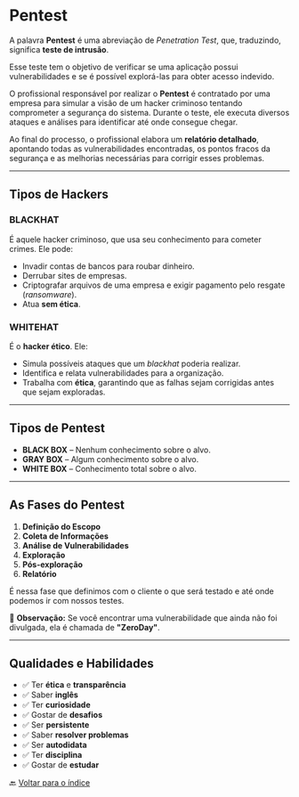 # Pentest

A palavra **Pentest** é uma abreviação de *Penetration Test*, que, traduzindo, significa **teste de intrusão**.

Esse teste tem o objetivo de verificar se uma aplicação possui vulnerabilidades e se é possível explorá-las para obter acesso indevido.

O profissional responsável por realizar o **Pentest** é contratado por uma empresa para simular a visão de um hacker criminoso tentando comprometer a segurança do sistema. Durante o teste, ele executa diversos ataques e análises para identificar até onde consegue chegar.

Ao final do processo, o profissional elabora um **relatório detalhado**, apontando todas as vulnerabilidades encontradas, os pontos fracos da segurança e as melhorias necessárias para corrigir esses problemas.

---

## Tipos de Hackers

### BLACKHAT  
É aquele hacker criminoso, que usa seu conhecimento para cometer crimes. Ele pode:  
- Invadir contas de bancos para roubar dinheiro.  
- Derrubar sites de empresas.  
- Criptografar arquivos de uma empresa e exigir pagamento pelo resgate (*ransomware*).  
- Atua **sem ética**.  

### WHITEHAT  
É o **hacker ético**. Ele:  
- Simula possíveis ataques que um *blackhat* poderia realizar.  
- Identifica e relata vulnerabilidades para a organização.  
- Trabalha com **ética**, garantindo que as falhas sejam corrigidas antes que sejam exploradas.  

---

## Tipos de Pentest

- **BLACK BOX** – Nenhum conhecimento sobre o alvo.  
- **GRAY BOX** – Algum conhecimento sobre o alvo.  
- **WHITE BOX** – Conhecimento total sobre o alvo.  

---

## As Fases do Pentest

1. **Definição do Escopo**  
2. **Coleta de Informações**  
3. **Análise de Vulnerabilidades**  
4. **Exploração**  
5. **Pós-exploração**  
6. **Relatório**  

É nessa fase que definimos com o cliente o que será testado e até onde podemos ir com nossos testes.  

📌 **Observação:** Se você encontrar uma vulnerabilidade que ainda não foi divulgada, ela é chamada de **"ZeroDay"**.  

---

## Qualidades e Habilidades

- ✅ Ter **ética** e **transparência**  
- ✅ Saber **inglês** 
- ✅ Ter **curiosidade**  
- ✅ Gostar de **desafios**  
- ✅ Ser **persistente**  
- ✅ Saber **resolver problemas**  
- ✅ Ser **autodidata**  
- ✅ Ter **disciplina**  
- ✅ Gostar de **estudar**  


🔙 [Voltar para o índice](../../README.md)